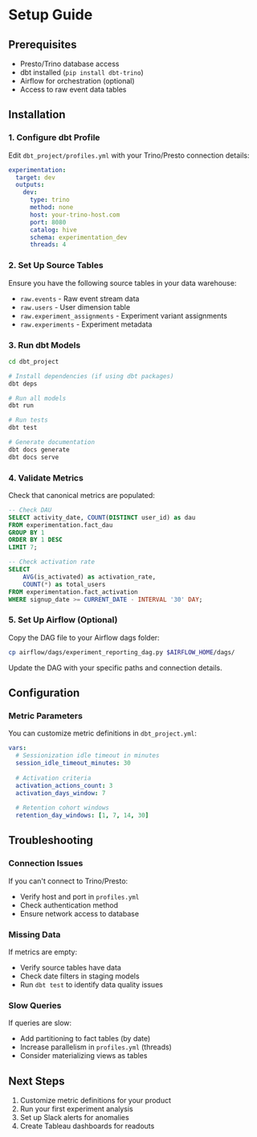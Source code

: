 # Setup Guide

## Prerequisites

- Presto/Trino database access
- dbt installed (`pip install dbt-trino`)
- Airflow for orchestration (optional)
- Access to raw event data tables

## Installation

### 1. Configure dbt Profile

Edit `dbt_project/profiles.yml` with your Trino/Presto connection details:

```yaml
experimentation:
  target: dev
  outputs:
    dev:
      type: trino
      method: none
      host: your-trino-host.com
      port: 8080
      catalog: hive
      schema: experimentation_dev
      threads: 4
```

### 2. Set Up Source Tables

Ensure you have the following source tables in your data warehouse:

- `raw.events` - Raw event stream data
- `raw.users` - User dimension table
- `raw.experiment_assignments` - Experiment variant assignments
- `raw.experiments` - Experiment metadata

### 3. Run dbt Models

```bash
cd dbt_project

# Install dependencies (if using dbt packages)
dbt deps

# Run all models
dbt run

# Run tests
dbt test

# Generate documentation
dbt docs generate
dbt docs serve
```

### 4. Validate Metrics

Check that canonical metrics are populated:

```sql
-- Check DAU
SELECT activity_date, COUNT(DISTINCT user_id) as dau
FROM experimentation.fact_dau
GROUP BY 1
ORDER BY 1 DESC
LIMIT 7;

-- Check activation rate
SELECT 
    AVG(is_activated) as activation_rate,
    COUNT(*) as total_users
FROM experimentation.fact_activation
WHERE signup_date >= CURRENT_DATE - INTERVAL '30' DAY;
```

### 5. Set Up Airflow (Optional)

Copy the DAG file to your Airflow dags folder:

```bash
cp airflow/dags/experiment_reporting_dag.py $AIRFLOW_HOME/dags/
```

Update the DAG with your specific paths and connection details.

## Configuration

### Metric Parameters

You can customize metric definitions in `dbt_project.yml`:

```yaml
vars:
  # Sessionization idle timeout in minutes
  session_idle_timeout_minutes: 30
  
  # Activation criteria
  activation_actions_count: 3
  activation_days_window: 7
  
  # Retention cohort windows
  retention_day_windows: [1, 7, 14, 30]
```

## Troubleshooting

### Connection Issues

If you can't connect to Trino/Presto:
- Verify host and port in `profiles.yml`
- Check authentication method
- Ensure network access to database

### Missing Data

If metrics are empty:
- Verify source tables have data
- Check date filters in staging models
- Run `dbt test` to identify data quality issues

### Slow Queries

If queries are slow:
- Add partitioning to fact tables (by date)
- Increase parallelism in `profiles.yml` (threads)
- Consider materializing views as tables

## Next Steps

1. Customize metric definitions for your product
2. Run your first experiment analysis
3. Set up Slack alerts for anomalies
4. Create Tableau dashboards for readouts
